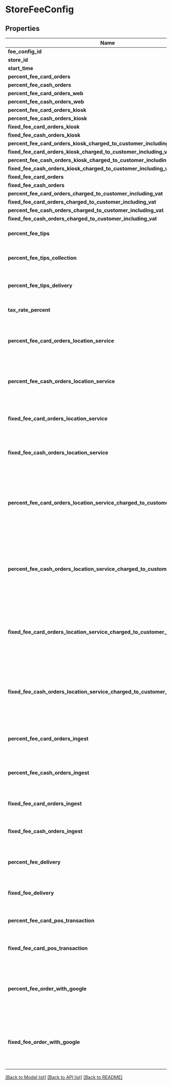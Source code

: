 # StoreFeeConfig

## Properties
Name | Type | Description | Notes
------------ | ------------- | ------------- | -------------
**fee_config_id** | **int** |  | [optional] 
**store_id** | **int** |  | [optional] 
**start_time** | [**\DateTime**](\DateTime.md) |  | [optional] 
**percent_fee_card_orders** | **double** |  | [optional] 
**percent_fee_cash_orders** | **double** |  | [optional] 
**percent_fee_card_orders_web** | **double** |  | [optional] 
**percent_fee_cash_orders_web** | **double** |  | [optional] 
**percent_fee_card_orders_kiosk** | **double** |  | [optional] 
**percent_fee_cash_orders_kiosk** | **double** |  | [optional] 
**fixed_fee_card_orders_kiosk** | **double** |  | [optional] 
**fixed_fee_cash_orders_kiosk** | **double** |  | [optional] 
**percent_fee_card_orders_kiosk_charged_to_customer_including_vat** | **double** |  | [optional] 
**fixed_fee_card_orders_kiosk_charged_to_customer_including_vat** | **double** |  | [optional] 
**percent_fee_cash_orders_kiosk_charged_to_customer_including_vat** | **double** |  | [optional] 
**fixed_fee_cash_orders_kiosk_charged_to_customer_including_vat** | **double** |  | [optional] 
**fixed_fee_card_orders** | **double** |  | [optional] 
**fixed_fee_cash_orders** | **double** |  | [optional] 
**percent_fee_card_orders_charged_to_customer_including_vat** | **double** |  | [optional] 
**fixed_fee_card_orders_charged_to_customer_including_vat** | **double** |  | [optional] 
**percent_fee_cash_orders_charged_to_customer_including_vat** | **double** |  | [optional] 
**fixed_fee_cash_orders_charged_to_customer_including_vat** | **double** |  | [optional] 
**percent_fee_tips** | **double** | Gets or sets the percent fee tips. | [optional] 
**percent_fee_tips_collection** | **double** | Gets or sets the percent fee tips for collection. | [optional] 
**percent_fee_tips_delivery** | **double** | Gets or sets the percent fee tips for delivery. | [optional] 
**tax_rate_percent** | **double** | Gets or sets the tax rate percent. | [optional] 
**percent_fee_card_orders_location_service** | **double** | Gets or sets the percent fee card orders location service. | [optional] 
**percent_fee_cash_orders_location_service** | **double** | Gets or sets the percent fee cash orders location service. | [optional] 
**fixed_fee_card_orders_location_service** | **double** | Gets or sets the fixed fee card orders location service. | [optional] 
**fixed_fee_cash_orders_location_service** | **double** | Gets or sets the fixed fee cash orders location service. | [optional] 
**percent_fee_card_orders_location_service_charged_to_customer_including_vat** | **double** | Gets or sets the percent fee card orders location service charged to customer including vat. | [optional] 
**percent_fee_cash_orders_location_service_charged_to_customer_including_vat** | **double** | Gets or sets the percent fee cash orders location service charged to customer including vat. | [optional] 
**fixed_fee_card_orders_location_service_charged_to_customer_including_vat** | **double** | Gets or sets the fixed fee card orders location service charged to customer including vat. | [optional] 
**fixed_fee_cash_orders_location_service_charged_to_customer_including_vat** | **double** | Gets or sets the fixed fee cash orders location service charged to customer including vat. | [optional] 
**percent_fee_card_orders_ingest** | **double** | Gets or sets the percent fee card orders ingest. | [optional] 
**percent_fee_cash_orders_ingest** | **double** | Gets or sets the percent fee cash orders ingest. | [optional] 
**fixed_fee_card_orders_ingest** | **double** | Gets or sets the fixed fee card orders ingest. | [optional] 
**fixed_fee_cash_orders_ingest** | **double** | Gets or sets the fixed fee cash orders ingest. | [optional] 
**percent_fee_delivery** | **double** | Gets or sets the percent fee for delivery orders. | [optional] 
**fixed_fee_delivery** | **double** | Gets or sets the fixed fee for delivery orders. | [optional] 
**percent_fee_card_pos_transaction** | **double** | Gets or sets the percent fee for POS transactions. | [optional] 
**fixed_fee_card_pos_transaction** | **double** | Gets or sets the fixed fee for POS transactions. | [optional] 
**percent_fee_order_with_google** | **double** | Additional percentage fee charged on orders submitted through Order With Google | [optional] 
**fixed_fee_order_with_google** | **double** | Additional fixed fee charged on orders submitted through Order With Google | [optional] 

[[Back to Model list]](../README.md#documentation-for-models) [[Back to API list]](../README.md#documentation-for-api-endpoints) [[Back to README]](../README.md)


